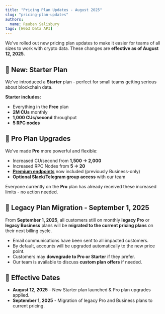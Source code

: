 ```yaml
---
title: "Pricing Plan Updates - August 2025"
slug: "pricing-plan-updates"
authors:
  name: Reuben Salisbury
tags: [Web3 Data API]
---
```


We've rolled out new pricing plan updates to make it easier for teams of all sizes to work with crypto data. These changes are **effective as of August 12, 2025**.

<!-- truncate -->

## 🚀 New: Starter Plan

We've introduced a **Starter** plan - perfect for small teams getting serious about blockchain data.

**Starter includes:**
- Everything in the **Free** plan
- **2M CUs** monthly
- **1,000 CUs/second** throughput
- **5 RPC nodes**

## 💪 Pro Plan Upgrades

We've made **Pro** more powerful and flexible:

- Increased CU/second from **1,500 → 2,000**
- Increased RPC Nodes from **5 → 20**
- **[Premium endpoints](https://docs.moralis.com/web3-data-api/evm/premium-endpoints)** now included (previously Business-only)
- **Optional Slack/Telegram group access** with our team

Everyone currently on the **Pro** plan has already received these increased limits - no action needed.


## 🔄 Legacy Plan Migration - September 1, 2025

From **September 1, 2025**, all customers still on monthly **legacy Pro** or **legacy Business** plans will be **migrated to the current pricing plans** on their next billing cycle.

- Email communications have been sent to all impacted customers.
- By default, accounts will be upgraded automatically to the new price point.
- Customers may **downgrade to Pro or Starter** if they prefer.
- Our team is available to discuss **custom plan offers** if needed.


## 📅 Effective Dates

- **August 12, 2025** - New Starter plan launched & Pro plan upgrades applied.
- **September 1, 2025** - Migration of legacy Pro and Business plans to current pricing.
